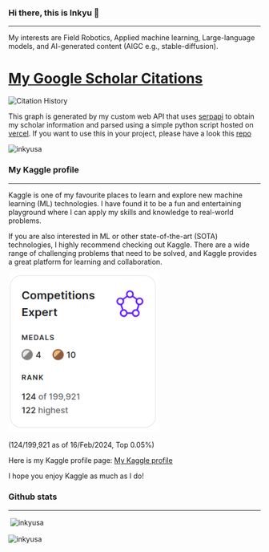 ### Hi there, this is Inkyu 👋
---
My interests are Field Robotics, Applied machine learning, Large-language models, and AI-generated content (AIGC e.g., stable-diffusion).

# [My Google Scholar Citations](https://scholar.google.com.au/citations?user=KxJU37kAAAAJ&hl=en)

<p align="left"> <img src="https://vercel-citations.vercel.app/api/simple?id=KxJU37kAAAAJ" alt="Citation History" width="600"/> </p>

This graph is generated by my custom web API that uses [serpapi](https://serpapi.com/google-scholar-api) to obtain my scholar information and parsed using a simple python script hosted on [vercel](https://vercel.com/). If you want to use this in your project, please have a look this [repo](https://github.com/inkyusa/google_scholar_citations)

<p align="left"> <img src="https://komarev.com/ghpvc/?username=inkyusa&label=Profile%20views&color=0e75b6&style=flat-square" alt="inkyusa" /> </p>

### My Kaggle profile
---
Kaggle is one of my favourite places to learn and explore new machine learning (ML) technologies. I have found it to be a fun and entertaining playground where I can apply my skills and knowledge to real-world problems.

If you are also interested in ML or other state-of-the-art (SOTA) technologies, I highly recommend checking out Kaggle. There are a wide range of challenging problems that need to be solved, and Kaggle provides a great platform for learning and collaboration.

<p align="left"> <img src="assets/kg_profile.png" alt="Kaggle profile" width="300"/> </p>

(124/199,921 as of 16/Feb/2024, Top 0.05%)

Here is my Kaggle profile page: [My Kaggle profile](https://www.kaggle.com/enddl22)

<!-- 
<img src="https://kaggle-card.chienhsiang-hung.eu.org/api/svg?enddl22" width="400" alt="Kaggle Summary Card">
 -->
 
I hope you enjoy Kaggle as much as I do!

### Github stats
---
<p>&nbsp;<img align="center" src="https://github-readme-stats.vercel.app/api?username=inkyusa&show_icons=true&theme=dark&locale=en" alt="inkyusa" /></p>

<p><img align="center" src="https://github-readme-streak-stats.herokuapp.com/?user=inkyusa&theme=dark" alt="inkyusa" /></p>

<!--
<p align="left"> <img src="https://vercel-citations.vercel.app/api/simple?id=KxJU37kAAAAJ" alt="Citation History" width="600"/> </p>
-->


<!--
**inkyusa/inkyusa** is a ✨ _special_ ✨ repository because its `README.md` (this file) appears on your GitHub profile.

Here are some ideas to get you started:

- 🔭 I’m currently working on ...
- 🌱 I’m currently learning ...
- 👯 I’m looking to collaborate on ...
- 🤔 I’m looking for help with ...
- 💬 Ask me about ...
- 📫 How to reach me: ...
- 😄 Pronouns: ...
- ⚡ Fun fact: ...
-->

